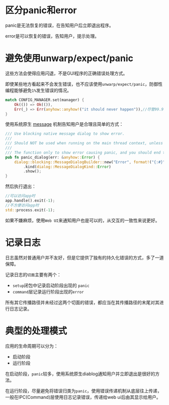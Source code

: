 # 区分panic和error

panic是无法恢复的错误，在告知用户后立即退出程序。

error是可以恢复的错误，告知用户，提示处理。

# 避免使用unwarp/expect/panic

这些方法会使得应用闪退，不是GUI程序的正确错误处理方式。

即使某些地方看起来不会发生错误，也不应该使用`unwarp/expect/panic`，防御性编程能够避免`1%`发生错误的情况。

```rust
match CONFIG_MANAGER.set(manager) {
    Ok(()) => Ok(()),
    Err(_) => Err(anyhow::anyhow!("it should never happen")),//尽管99.99%可能不会发生错误，依然避免使用`unwarp`而是转换为错误
}
```

使用系统原生 [message](https://docs.rs/tauri/1.2.4/tauri/api/dialog/fn.message.html) 机制告知用户是合理且简单的方式：

```rust
/// Use blocking native message dialog to show error.
///
/// Should NOT be used when running on the main thread context, unless you end the program after.
///
/// The function only to show error causing panic, and you should end the program after.
pub fn panic_dialog(err: &anyhow::Error) {
    dialog::blocking::MessageDialogBuilder::new("Error", format!("{:#}", err))
        .kind(dialog::MessageDialogKind::Error)
        .show();
}
```

然后执行退出：

```rust
//可以访问app时
app.handle().exit(-1);
//不方便访问app时
std::process.exit(-1);
```

如果不嫌麻烦，使用`Web UI`来通知用户也是可以的，从交互的一致性来说更好。

# 记录日志

日志虽然对普通用户并不友好，但是它提供了独有的持久化错误的方式，多了一道保障。

记录日志的`切面`主要有两个：

- `setup`闭包中记录启动阶段出现的 `panic`
- `command`层记录运行阶段出现的`error`

所有其它传播路径并未经过这两个切面的错误，都应当在其传播路径的末尾对其进行日志记录。

# 典型的处理模式

应用的生命周期可以分为：

- 启动阶段
- 运行阶段

在启动阶段，`panic`较多，使用系统原生diablog通知用户并立即退出是很好的方法。

在运行阶段，尽量避免将错误归类为`panic`，使用错误传递机制从底层往上传递，一般在IPC(Command)层使用日志记录错误，传递给web ui后由其显示给用户。